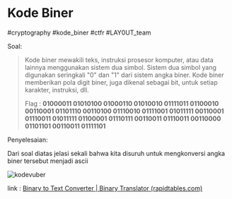 # Kode Biner
#cryptography #kode_biner #ctfr #LAY0UT_team

Soal:
>Kode biner mewakili teks, instruksi prosesor komputer, atau data lainnya menggunakan sistem dua simbol. Sistem dua simbol yang digunakan seringkali "0" dan "1" dari sistem angka biner. Kode biner memberikan pola digit biner, juga dikenal sebagai bit, untuk setiap karakter, instruksi, dll.  
>
>Flag : **01000011 01010100 01000110 01010010 01111011 01100010 00110001 01101110 00110100 01110010 01111001 01011111 00110001 01110011 01011111 01100001 01110111 00110011 01110011 00110000 01101101 00110011 01111101**

Penyelesaian:

Dari soal diatas jelasi sekali bahwa kita disuruh untuk mengkonversi angka biner tersebut menjadi ascii


![kodevuber](https://user-images.githubusercontent.com/46299092/130016274-445200c5-649d-4a2a-9b24-fd9c8fe83839.png)


link : [Binary to Text Converter | Binary Translator (rapidtables.com)](https://www.rapidtables.com/convert/number/binary-to-ascii.html)
